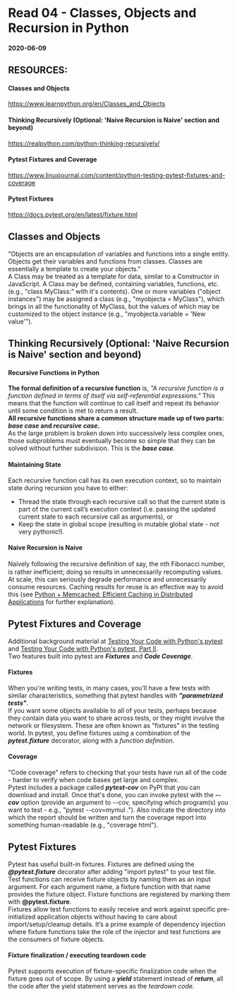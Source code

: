 # Read 04 - Classes, Objects and Recursion in Python

#### 2020-06-09

## RESOURCES:
#### Classes and Objects <br>
https://www.learnpython.org/en/Classes_and_Objects <br>

#### Thinking Recursively (Optional: 'Naive Recursion is Naive' section and beyond) <br>
https://realpython.com/python-thinking-recursively/ <br>
#### Pytest Fixtures and Coverage <br>
https://www.linuxjournal.com/content/python-testing-pytest-fixtures-and-coverage <br>
#### Pytest Fixtures <br>
https://docs.pytest.org/en/latest/fixture.html <br>

## Classes and Objects <br>
"Objects are an encapsulation of variables and functions into a single entity. Objects get their variables and functions from classes. Classes are essentially a template to create your objects." <br>
A Class may be treated as a template for data, similar to a Constructor in JavaScript. A Class may be defined, containing variables, functions, etc. (e.g., "class MyClass:" with it's contents). One or more variables ("object instances") may be assigned a class (e.g., "myobjecta = MyClass"), which brings in all the functionality of MyClass, but the values of which may be customized to the object instance (e.g., "myobjecta.variable = 'New value'").

## Thinking Recursively (Optional: 'Naive Recursion is Naive' section and beyond) <br>
#### Recursive Functions in Python
__The formal definition of a recursive function__ is, *"A recursive function is a function defined in terms of itself via self-referential expressions."* This means that the function will continue to call itself and repeat its behavior until some condition is met to return a result. <br>
__All recursive functions share a common structure made up of two parts: *base case* and *recursive case*.__ <br>
As the large problem is broken down into successively less complex ones, those subproblems must eventually become so simple that they can be solved without further subdivision. This is the __*base case*__. <br>
#### Maintaining State 
Each recursive function call has its own execution context, so to maintain state during recursion you have to either: <br>
* Thread the state through each recursive call so that the current state is part of the current call’s execution context (i.e. passing the updated current state to each recursive call as arguments), or <br>
* Keep the state in global scope (resulting in mutable global state - not very pythonic!).
#### Naive Recursion is Naive 
Naively following the recursive deﬁnition of say, the nth Fibonacci number, is rather inefficient; doing so results in unnecessarily recomputing values.  At scale, this can seriously degrade performance and unnecessarily consume resources. Caching results for reuse is an effective way to avoid this (see [Python + Memcached: Efficient Caching in Distributed Applications](https://realpython.com/python-memcache-efficient-caching/) for further explanation). <br>

## Pytest Fixtures and Coverage <br>
Additional background material at [Testing Your Code with Python's pytest](https://www.linuxjournal.com/content/testing-your-code-pythons-pytest) and [Testing Your Code with Python's pytest, Part II](https://www.linuxjournal.com/content/testing-your-code-pythons-pytest-part-ii). <br>
Two features built into pytest are __*Fixtures*__ and __*Code Coverage*__. <br>
#### Fixtures 
When you're writing tests, in many cases, you'll have a few tests with similar characteristics, something that pytest handles with __*"parametrized tests"*__. <br>
If you want some objects available to all of your tests, perhaps because they contain data you want to share across tests, or they might involve the network or filesystem. These are often known as "fixtures" in the testing world. In pytest, you define fixtures using a combination of the __*pytest.fixture*__ decorator, along with a *function definition*. <br>
#### Coverage 
"Code coverage" refers to checking that your tests have run all of the code - harder to verify when code bases get large and complex. <br>
Pytest includes a package called __*pytest-cov*__ on PyPI that you can download and install. Once that's done, you can invoke pytest with the __*--cov*__ option (provide an argument to --cov, specifying which program(s) you want to test - e.g., "pytest --cov=mymul ."). Also indicate the directory into which the report should be written and turn the coverage report into something human-readable (e.g., "coverage html").

## Pytest Fixtures
Pytest has useful built-in fixtures. Fixtures are defined using the __*@pytest.fixture*__ decorator after adding "import pytest" to your test file. <br>
Test functions can receive fixture objects by naming them as an input argument. For each argument name, a fixture function with that name provides the fixture object. Fixture functions are registered by marking them with __@pytest.fixture__. <br>
Fixtures allow test functions to easily receive and work against specific pre-initialized application objects without having to care about import/setup/cleanup details. It’s a prime example of dependency injection where fixture functions take the role of the injector and test functions are the consumers of fixture objects.
#### Fixture finalization / executing teardown code 
Pytest supports execution of fixture-specific finalization code when the fixture goes out of scope. By using a __*yield*__ statement instead of __*return*__, all the code after the yield statement serves as the *teardown code*.
